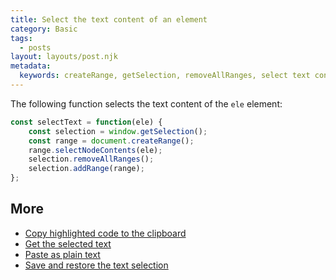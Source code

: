 ```yaml
---
title: Select the text content of an element
category: Basic
tags:
  - posts
layout: layouts/post.njk
metadata:
  keywords: createRange, getSelection, removeAllRanges, select text content, selectNodeContents
---
```


The following function selects the text content of the `ele` element:

```js
const selectText = function(ele) {
    const selection = window.getSelection();
    const range = document.createRange();
    range.selectNodeContents(ele);
    selection.removeAllRanges();
    selection.addRange(range);
};
```

## More

* [Copy highlighted code to the clipboard](/copy-highlighted-code-to-the-clipboard)
* [Get the selected text](/get-the-selected-text)
* [Paste as plain text](/paste-as-plain-text)
* [Save and restore the text selection](/save-and-restore-the-text-selection)
